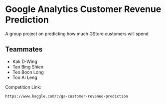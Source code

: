 # Google Analytics Customer Revenue Prediction
A group project on predicting how much GStore customers will spend

## Teammates
- Kak D-Wing
- Tan Bing Shien
- Teo Boon Long
- Too Ai Leng

Competition Link:
```
https://www.kaggle.com/c/ga-customer-revenue-prediction
```

